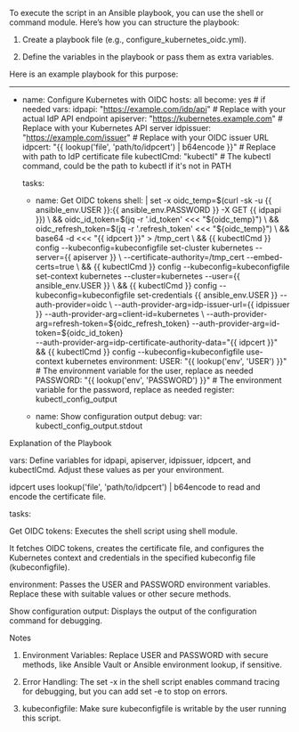To execute the script in an Ansible playbook, you can use the shell or command module. Here’s how you can structure the playbook:

1. Create a playbook file (e.g., configure_kubernetes_oidc.yml).


2. Define the variables in the playbook or pass them as extra variables.



Here is an example playbook for this purpose:

---
- name: Configure Kubernetes with OIDC
  hosts: all
  become: yes  # if needed
  vars:
    idpapi: "https://example.com/idp/api"          # Replace with your actual IdP API endpoint
    apiserver: "https://kubernetes.example.com"    # Replace with your Kubernetes API server
    idpissuer: "https://example.com/issuer"        # Replace with your OIDC issuer URL
    idpcert: "{{ lookup('file', 'path/to/idpcert') | b64encode }}"  # Replace with path to IdP certificate file
    kubectlCmd: "kubectl"                          # The kubectl command, could be the path to kubectl if it's not in PATH

  tasks:
    - name: Get OIDC tokens
      shell: |
        set -x
        oidc_temp=$(curl -sk -u {{ ansible_env.USER }}:{{ ansible_env.PASSWORD }} -X GET {{ idpapi }}) \
        && oidc_id_token=$(jq -r '.id_token' <<< "${oidc_temp}") \
        && oidc_refresh_token=$(jq -r '.refresh_token' <<< "${oidc_temp}") \
        && base64 -d <<< "{{ idpcert }}" > /tmp_cert \
        && {{ kubectlCmd }} config --kubeconfig=kubeconfigfile set-cluster kubernetes --server={{ apiserver }} \
          --certificate-authority=/tmp_cert --embed-certs=true \
        && {{ kubectlCmd }} config --kubeconfig=kubeconfigfile set-context kubernetes --cluster=kubernetes --user={{ ansible_env.USER }} \
        && {{ kubectlCmd }} config --kubeconfig=kubeconfigfile set-credentials {{ ansible_env.USER }} --auth-provider=oidc \
          --auth-provider-arg=idp-issuer-url={{ idpissuer }} --auth-provider-arg=client-id=kubernetes \
          --auth-provider-arg=refresh-token=${oidc_refresh_token} --auth-provider-arg=id-token=${oidc_id_token} \
          --auth-provider-arg=idp-certificate-authority-data="{{ idpcert }}" \
        && {{ kubectlCmd }} config --kubeconfig=kubeconfigfile use-context kubernetes
      environment:
        USER: "{{ lookup('env', 'USER') }}"       # The environment variable for the user, replace as needed
        PASSWORD: "{{ lookup('env', 'PASSWORD') }}"  # The environment variable for the password, replace as needed
      register: kubectl_config_output

    - name: Show configuration output
      debug:
        var: kubectl_config_output.stdout

Explanation of the Playbook

vars: Define variables for idpapi, apiserver, idpissuer, idpcert, and kubectlCmd. Adjust these values as per your environment.

idpcert uses lookup('file', 'path/to/idpcert') | b64encode to read and encode the certificate file.


tasks:

Get OIDC tokens: Executes the shell script using shell module.

It fetches OIDC tokens, creates the certificate file, and configures the Kubernetes context and credentials in the specified kubeconfig file (kubeconfigfile).

environment: Passes the USER and PASSWORD environment variables. Replace these with suitable values or other secure methods.


Show configuration output: Displays the output of the configuration command for debugging.



Notes

1. Environment Variables: Replace USER and PASSWORD with secure methods, like Ansible Vault or Ansible environment lookup, if sensitive.


2. Error Handling: The set -x in the shell script enables command tracing for debugging, but you can add set -e to stop on errors.


3. kubeconfigfile: Make sure kubeconfigfile is writable by the user running this script.


